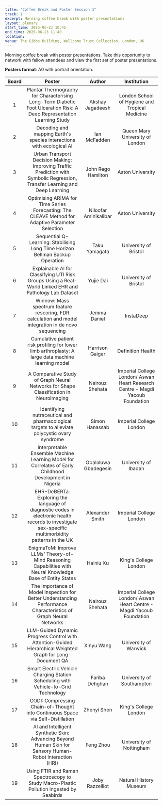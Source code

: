 ```yaml
---
title: "Coffee Break and Poster Session 1"
track: 1
excerpt: Morning coffee break with poster presentations
layout: plenary
start_time: 2025-06-23 10:45
end_time: 2025-06-23 11:40
location:
venue: The Gibbs Building, Wellcome Trust Collection, London, UK
---
```


Morning coffee break with poster presentations. Take this opportunity to network with fellow attendees and view the first set of poster presentations.

**Posters format**: A0 with portrait orientation.

| Board | Poster | Author | Institution  |
| :----: | :----: | :----: | :----: |
| 1 | Plantar Thermography for Characterising Long-Term Diabetic Foot Ulceration Risk: A Deep Representation Learning Study | Akshay Jagadeesh | London School of Hygiene and Tropical Medicine |
| 2 | Decoding and mapping Earth's species interactions with ecological AI | Ian McFadden | Queen Mary University of London |
| 3 | Urban Transport Decision Making: Improving Traffic Prediction with Symbolic Regression, Transfer Learning and Deep Learning | John Rego Hamilton | Aston University |
| 4 | Optimising ARIMA for Time Series Forecasting: The CLEAVE Method for Adaptive Parameter Selection | Niloofar Aminikalibar | Aston University |
| 5 | Sequential Q-Learning: Stabilising Long Time Horizon Bellman Backup Operation | Taku Yamagata | University of Bristol |
| 6 | Explainable AI for Classifying UTI Risk Groups Using a Real-World Linked EHR and Pathology Lab Dataset | Yujie Dai | University of Bristol |
| 7 | Winnow: Mass spectrum feature rescoring, FDR calculation and model integration in de novo sequencing | Jemma Daniel | InstaDeep |
| 8 | Cumulative patient risk profiling for lower limb arthroplasty: A large data machine learning model | Harrison Gaiger | Definition Health |
| 9 | A Comparative Study of Graph Neural Networks for Shape Classification in Neuroimaging | Nairouz Shehata | Imperial College London/ Aswan Heart Research Centre - Magdi Yacoub Foundation |
| 10 | Identifying nutraceutical and pharmacological targets to alleviate polycystic ovary syndrome | Simon Hanassab | Imperial College London |
| 11 | Interpretable Ensemble Machine Learning Model for Correlates of Early Childhood Development in Nigeria | Obaloluwa Gbadegesin | University of Ibadan |
| 12 | EHR-DeBERTa: Exploring the language of diagnostic codes in electronic health records to investigate sex-specific multimorbidity patterns in the UK | Alexander Smith | Imperial College London |
| 13 | EnigmaToM: Improve LLMs' Theory-of-Mind Reasoning Capabilities with Neural Knowledge Base of Entity States | Hainiu Xu | King's College London |
| 14 | The Importance of Model Inspection for Better Understanding Performance Characteristics of Graph Neural Networks | Nairouz Shehata | Imperial College London/ Aswan Heart Centre - Magdi Yacoub Foundation |
| 15 | LLM-Guided Dynamic Progress Control with Attention-Guided Hierarchical Weighted Graph for Long-Document QA | Xinyu Wang | University of Warwick |
| 16 | Smart Electric Vehicle Charging Station Scheduling with Vehicle-to-Grid Technology | Fariba Dehghan | University of Southampton |
| 17 | CODI: Compressing Chain-of-Thought into Continuous Space via Self-Distillation | Zhenyi Shen | King's College London |
| 18 | AI and Intelligent Synthetic Skin: Advancing Beyond Human Skin for Sensory Human-Robot Interaction (HRI) | Feng Zhou | University of Nottingham |
| 19 | Using FTIR and Raman Spectroscopy to Study Macro-Plastic Pollution Ingested by Seabirds | Joby Razzelliot | Natural History Museum |

